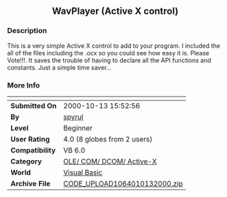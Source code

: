 ﻿<div align="center">

## WavPlayer \(Active X control\)


</div>

### Description

This is a very simple Active X control to add to your program. I included the all of the files including the .ocx so you could see how easy it is. Please Vote!!!. It saves the trouble of having to declare all the API functions and constants. Just a simple time saver...
 
### More Info
 


<span>             |<span>
---                |---
**Submitted On**   |2000-10-13 15:52:56
**By**             |[spyrul](https://github.com/Planet-Source-Code/PSCIndex/blob/master/ByAuthor/spyrul.md)
**Level**          |Beginner
**User Rating**    |4.0 (8 globes from 2 users)
**Compatibility**  |VB 6\.0
**Category**       |[OLE/ COM/ DCOM/ Active\-X](https://github.com/Planet-Source-Code/PSCIndex/blob/master/ByCategory/ole-com-dcom-active-x__1-29.md)
**World**          |[Visual Basic](https://github.com/Planet-Source-Code/PSCIndex/blob/master/ByWorld/visual-basic.md)
**Archive File**   |[CODE\_UPLOAD1064010132000\.zip](https://github.com/Planet-Source-Code/spyrul-wavplayer-active-x-control__1-12042/archive/master.zip)








